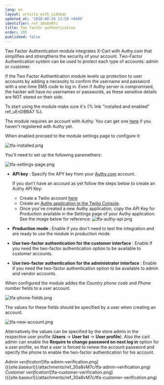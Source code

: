 ```yaml
---
lang: en
layout: article_with_sidebar
updated_at: '2018-08-29 11:58 +0400'
identifier: ref_30a8vM7c
title: Two factor authentication
order: 295
published: false
---
```

Two Factor Authentication module integrates X-Cart with Authy.com that simplifies and strengthens the security of your account. Two-Factor Authentication system can be used to protect each type of accounts: admin or customer. 

If the Two Factor Authentication module levels up protection to user accounts by adding a necessity to confirm the username and password with a one-time SMS code to log in. Even if Authy server is compromised, the hacker will have no usernames or passwords, as these sensitive details are NOT stored on their side.

To start using the module make sure it's {% link "installed and enabled" ref_uEnDBBA7 %}.

The module requires an account with Authy. You can get one [here](https://www.authy.com/product/pricing/ "Two factor authentication") if you haven't registered with Authy yet.

When enabled proceed to the module settings page to configure it:

![tfa-installed.png]({{site.baseurl}}/attachments/ref_30a8vM7c/tfa-installed.png)

You'll need to set up the following paramethers:

![tfa-settings-page.png]({{site.baseurl}}/attachments/ref_30a8vM7c/tfa-settings-page.png)

* **API key** : Specify the APY key from your [Authy.com](dashboard.authy.com  "Two factor authentication") account. 
  
  If you don't have an account as yet follow the steps below to create an Authy API Key: 
  * Create a Twilio account [here](https://www.twilio.com/try-twilio "Two factor authentication")
  * Create an [Authy application in the Twilio Console](https://www.twilio.com/console/authy "Two factor authentication").
  * Once you've created a new Authy application, copy the API Key for Production available in the Settings page of your Authy application. See the image below for reference:
  ![tfa-authy-api.png]({{site.baseurl}}/attachments/ref_30a8vM7c/tfa-authy-api.png)
  
* **Production mode** : Enable if you don't need to test the integration and are ready to use the module in production mode.
* **Use two-factor authentication for the customer interface** : Enable if you need the two-factor authentication option to be available to customer accounts.
* **Use two-factor authentication for the administrator interface** : Enable if you need the two-factor authentication option to be available to admin and vendor accounts.

When configured the module addes the _Country phone code_ and _Phone number_ fields to a user account.

![tfa-phone-fields.png]({{site.baseurl}}/attachments/ref_30a8vM7c/tfa-phone-fields.png)

The values for these fields should be specified by a user when creating an account.

![tfa-new-account.png]({{site.baseurl}}/attachments/ref_30a8vM7c/tfa-new-account.png)

Alternatively the values can be specified by the store admin in the respective user profile (**Users** -> **User list** -> **User profile**). Also the cart admin can enable the **Require to change password on next log in** option for a user profile, so that a user is forced to renew the account password and specify the phone to enable the two-factor authentication for his account.

<div class="ui stackable two column grid">
  <div class="column" markdown="span"><i>Admin verificaton</i>![tfa-admin-verification.png]({{site.baseurl}}/attachments/ref_30a8vM7c/tfa-admin-verification.png)</div>
  <div class="column" markdown="span"><i>Customer verification</i>![tfa-customer-verification.png]({{site.baseurl}}/attachments/ref_30a8vM7c/tfa-customer-verification.png)</div>
</div>